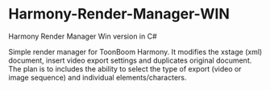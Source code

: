 # Harmony-Render-Manager-WIN
Harmony Render Manager Win version in C#

Simple render manager for ToonBoom Harmony. It modifies the xstage (xml) document, insert video export settings and duplicates original document. The plan is to includes the ability to select the type of export (video or image sequence) and individual elements/characters.


